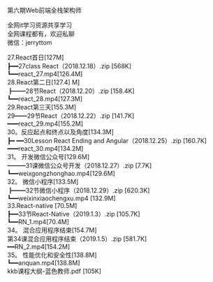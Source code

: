 第六期Web前端全栈架构师

全网it学习资源共享学习<br>全网课程都有，欢迎私聊<br>微信：jerryttom<br>

27.React首日[127M]<br> ┣━━27class React（2018.12.18）.zip [568K]<br> ┗━━react_27.mp4[126.4M]<br> 28.React第二日[127.4] M]<br> ┣━━28节React（2018.12.20）.zip [158.4K]<br> ┗━━react_28.mp4[127.3M]<br> 29.React第三天[155.3M]<br> 29━━29节React（2018.12.22）.zip [141.7K]<br> ━━━react_29.mp4[155.2M]<br> 30。反应起点和终点以及角度[134.3M]<br> ┣━ ━━30Lesson React Ending and Angular（2018.12.25）.zip [160.7K]<br> ━━━react_30.mp4[134.2M]<br> 31。 开发微信公众号[129.6M]<br> ━━━31课微信公众号开发（2018.12.27）.zip [7.7K]<br> ┗━━weixgongzhonghao.mp4[129.6M]<br> 32。 微信小程序[133.5M]<br> ┣━━32节微信小程序（2018.12.29）.zip [620.3K]<br> ┗━━weixinxiaochengxu.mp4 [132.9M]<br> 33.React-native [70.5M]<br> ┣━━33节React-Native（2019.1.3）.zip [105.7K]<br> ┗━━RN_1.mp4[70.4M]<br> 34。 混合应用程序结束[154.7M]<br> 第34课混合应用程序结束（2019.1.5）.zip [581.7K]<br> ━━RN_2.mp4[154.2M]<br> 35。 性能优化和安全性[138.8M]<br> ┗━━anquan.mp4[138.8M]<br> kkb课程大纲-蓝色教师.pdf [105K]
